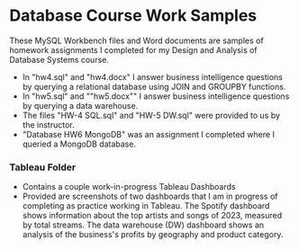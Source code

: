 # Database Course Work Samples

These MySQL Workbench files and Word documents are samples of homework assignments I completed for my Design and Analysis of Database Systems course.   

- In "hw4.sql" and "hw4.docx" I answer business intelligence questions by querying a relational database using JOIN and GROUPBY functions.
- In "hw5.sql" and ""hw5.docx"" I answer business intelligence questions by querying a data warehouse.
- The files "HW-4 SQL.sql" and "HW-5 DW.sql" were provided to us by the instructor.   
- "Database HW6 MongoDB" was an assignment I completed where I queried a MongoDB database.

### Tableau Folder  
- Contains a couple work-in-progress Tableau Dashboards 
- Provided are screenshots of two dashboards that I am in progress of completing as practice working in Tableau. The Spotify dashboard shows information about the top artists and songs of 2023, measured by total streams. The data warehouse (DW) dashboard shows an analysis of the business's profits by geography and product category. 

